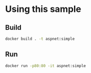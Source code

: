 # Using this sample

## Build

```bash
docker build . -t aspnet:simple
```

## Run

```bash
docker run -p80:80 -it aspnet:simple
```